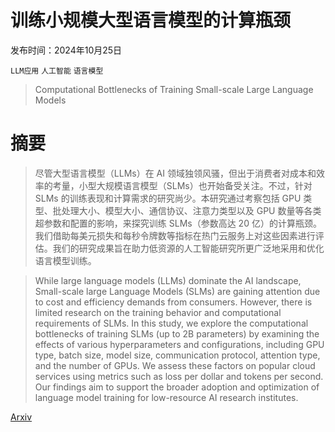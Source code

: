 # 训练小规模大型语言模型的计算瓶颈

发布时间：2024年10月25日

`LLM应用` `人工智能` `语言模型`

> Computational Bottlenecks of Training Small-scale Large Language Models

# 摘要

> 尽管大型语言模型（LLMs）在 AI 领域独领风骚，但出于消费者对成本和效率的考量，小型大规模语言模型（SLMs）也开始备受关注。不过，针对 SLMs 的训练表现和计算需求的研究尚少。本研究通过考察包括 GPU 类型、批处理大小、模型大小、通信协议、注意力类型以及 GPU 数量等各类超参数和配置的影响，来探究训练 SLMs（参数高达 20 亿）的计算瓶颈。我们借助每美元损失和每秒令牌数等指标在热门云服务上对这些因素进行评估。我们的研究成果旨在助力低资源的人工智能研究所更广泛地采用和优化语言模型训练。

> While large language models (LLMs) dominate the AI landscape, Small-scale large Language Models (SLMs) are gaining attention due to cost and efficiency demands from consumers. However, there is limited research on the training behavior and computational requirements of SLMs. In this study, we explore the computational bottlenecks of training SLMs (up to 2B parameters) by examining the effects of various hyperparameters and configurations, including GPU type, batch size, model size, communication protocol, attention type, and the number of GPUs. We assess these factors on popular cloud services using metrics such as loss per dollar and tokens per second. Our findings aim to support the broader adoption and optimization of language model training for low-resource AI research institutes.

[Arxiv](https://arxiv.org/abs/2410.19456)